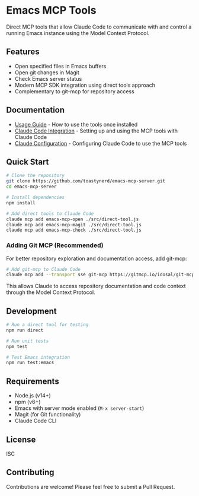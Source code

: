 # Emacs MCP Tools

Direct MCP tools that allow Claude Code to communicate with and control a running Emacs instance using the Model Context Protocol.

## Features

- Open specified files in Emacs buffers
- Open git changes in Magit
- Check Emacs server status
- Modern MCP SDK integration using direct tools approach
- Complementary to git-mcp for repository access

## Documentation

- [Usage Guide](docs/USAGE.md) - How to use the tools once installed
- [Claude Code Integration](docs/CLAUDE_INTEGRATION.md) - Setting up and using the MCP tools with Claude Code
- [Claude Configuration](docs/CLAUDE_CONFIG.md) - Configuring Claude Code to use the MCP tools

## Quick Start

```bash
# Clone the repository
git clone https://github.com/toastynerd/emacs-mcp-server.git
cd emacs-mcp-server

# Install dependencies
npm install

# Add direct tools to Claude Code
claude mcp add emacs-mcp-open ./src/direct-tool.js
claude mcp add emacs-mcp-magit ./src/direct-tool.js
claude mcp add emacs-mcp-check ./src/direct-tool.js
```

### Adding Git MCP (Recommended)

For better repository exploration and documentation access, add git-mcp:

```bash
# Add git-mcp to Claude Code
claude mcp add --transport sse git-mcp https://gitmcp.io/idosal/git-mcp
```

This allows Claude to access repository documentation and code context through the Model Context Protocol.

## Development

```bash
# Run a direct tool for testing
npm run direct

# Run unit tests
npm test

# Test Emacs integration
npm run test:emacs
```

## Requirements

- Node.js (v14+)
- npm (v6+)
- Emacs with server mode enabled (`M-x server-start`)
- Magit (for Git functionality)
- Claude Code CLI

## License

ISC

## Contributing

Contributions are welcome! Please feel free to submit a Pull Request.